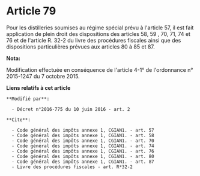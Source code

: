 # Article 79

Pour les distilleries soumises au régime spécial prévu à l'article 57, il est fait application de plein droit des
dispositions des articles 58, 59
, 70, 71, 74 et 76 et de l'article R. 32-2 du livre des procédures fiscales ainsi que des dispositions particulières prévues
aux articles 80 à 85 et 87.

**Nota:**

Modification effectuée en conséquence de l'article 4-1° de l'ordonnance n° 2015-1247 du 7 octobre 2015.

**Liens relatifs à cet article**

	**Modifié par**:

	  - Décret n°2016-775 du 10 juin 2016 - art. 2

	**Cite**:

	  - Code général des impôts annexe 1, CGIAN1. - art. 57
	  - Code général des impôts annexe 1, CGIAN1. - art. 58
	  - Code général des impôts annexe 1, CGIAN1. - art. 70
	  - Code général des impôts annexe 1, CGIAN1. - art. 74
	  - Code général des impôts annexe 1, CGIAN1. - art. 76
	  - Code général des impôts annexe 1, CGIAN1. - art. 80
	  - Code général des impôts annexe 1, CGIAN1. - art. 87
	  - Livre des procédures fiscales - art. R*32-2
